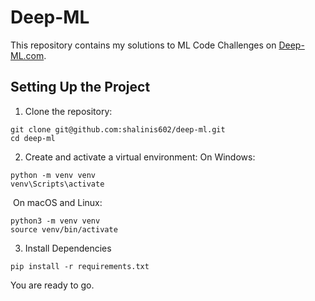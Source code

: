 # Deep-ML
This repository contains my solutions to ML Code Challenges on [Deep-ML.com](https://www.deep-ml.com/). 

## Setting Up the Project

1. Clone the repository:
```
git clone git@github.com:shalinis602/deep-ml.git
cd deep-ml
```

2. Create and activate a virtual environment:
  On Windows:
```
python -m venv venv
venv\Scripts\activate
```

​	On macOS and Linux:

```
python3 -m venv venv
source venv/bin/activate
```

3. Install Dependencies
```
pip install -r requirements.txt
```
You are ready to go.

